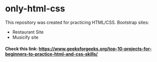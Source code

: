 # only-html-css

This repository was created for practicing HTML/CSS. Bootstrap sites:
- Restaurant Site
- Musicify site

#### Check this link: https://www.geeksforgeeks.org/top-10-projects-for-beginners-to-practice-html-and-css-skills/ 

